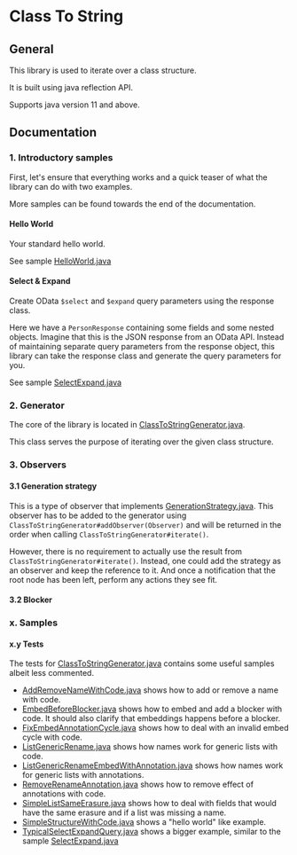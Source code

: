 # Class To String

## General
This library is used to iterate over a class structure.

It is built using java reflection API.

Supports java version 11 and above.

## Documentation

### 1. Introductory samples
First, let's ensure that everything works and a quick teaser of what the library
can do with two examples.

More samples can be found towards the end of the documentation.

#### Hello World
Your standard hello world.

See sample
[HelloWorld.java](src/main/java/se/ludvigwesterdahl/samples/HelloWorld.java)

#### Select & Expand
Create OData `$select` and `$expand` query parameters using the response class.

Here we have a `PersonResponse` containing some fields and some nested objects. 
Imagine that this is the JSON response from an OData API. Instead of maintaining
separate query parameters from the response object, this library can take the response class
and generate the query parameters for you.

See sample
[SelectExpand.java](src/main/java/se/ludvigwesterdahl/samples/SelectExpand.java)

### 2. Generator 
The core of the library is located in
[ClassToStringGenerator.java](src/main/java/se/ludvigwesterdahl/lib/cts/ClassToStringGenerator.java).

This class serves the purpose of iterating over the given class structure.

### 3. Observers

#### 3.1 Generation strategy
This is a type of observer that implements
[GenerationStrategy.java](src/main/java/se/ludvigwesterdahl/lib/cts/strategy/GenerationStrategy.java).
This observer has to be added to the generator using `ClassToStringGenerator#addObserver(Observer)`
and will be returned in the order when calling `ClassToStringGenerator#iterate()`.

However, there is no requirement to actually use the result from `ClassToStringGenerator#iterate()`. Instead, one
could add the strategy as an observer and keep the reference to it. And once a notification that the root node has
been left, perform any actions they see fit.

#### 3.2 Blocker



### x. Samples


#### x.y Tests
The tests for
[ClassToStringGenerator.java](src/main/java/se/ludvigwesterdahl/lib/cts/ClassToStringGenerator.java)
contains some useful samples albeit less commented.

- [AddRemoveNameWithCode.java](src/test/java/se/ludvigwesterdahl/lib/fixture/ctstestcases/AddRemoveNameWithCode.java)
shows how to add or remove a name with code.
- [EmbedBeforeBlocker.java](src/test/java/se/ludvigwesterdahl/lib/fixture/ctstestcases/EmbedBeforeBlocker.java)
shows how to embed and add a blocker with code. It should also clarify that embeddings happens
before a blocker.
- [FixEmbedAnnotationCycle.java](src/test/java/se/ludvigwesterdahl/lib/fixture/ctstestcases/FixEmbedAnnotationCycle.java)
shows how to deal with an invalid embed cycle with code.
- [ListGenericRename.java](src/test/java/se/ludvigwesterdahl/lib/fixture/ctstestcases/ListGenericRename.java)
  shows how names work for generic lists with code.
- [ListGenericRenameEmbedWithAnnotation.java](src/test/java/se/ludvigwesterdahl/lib/fixture/ctstestcases/ListGenericRenameEmbedWithAnnotation.java)
  shows how names work for generic lists with annotations.
- [RemoveRenameAnnotation.java](src/test/java/se/ludvigwesterdahl/lib/fixture/ctstestcases/RemoveRenameAnnotation.java)
  shows how to remove effect of annotations with code.
- [SimpleListSameErasure.java](src/test/java/se/ludvigwesterdahl/lib/fixture/ctstestcases/SimpleListSameErasure.java)
  shows how to deal with fields that would have the same erasure and if a list was missing a name.
- [SimpleStructureWithCode.java](src/test/java/se/ludvigwesterdahl/lib/fixture/ctstestcases/SimpleStructureWithCode.java)
  shows a "hello world" like example.
- [TypicalSelectExpandQuery.java](src/test/java/se/ludvigwesterdahl/lib/fixture/ctstestcases/TypicalSelectExpandQuery.java)
  shows a bigger example, similar to the sample
  [SelectExpand.java](src/main/java/se/ludvigwesterdahl/samples/SelectExpand.java)
